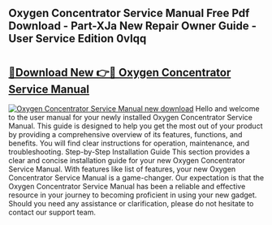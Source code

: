 ## Oxygen Concentrator Service Manual Free Pdf Download - Part-XJa New Repair Owner Guide - User Service Edition 0vIqq

# <h2><a href="http://cf1859.oget.top/?id=Oxygen+Concentrator+Service+Manual">🔗Download New 👉🔴 Oxygen Concentrator Service Manual</a></h2>

[![Oxygen Concentrator Service Manual new download](https://i.imgur.com/5g1atiW.png)](http://cf1859.oget.top/?id=Oxygen+Concentrator+Service+Manual)
Hello and welcome to the user manual for your newly installed Oxygen Concentrator Service Manual. This guide is designed to help you get the most out of your product by providing a comprehensive overview of its features, functions, and benefits. You will find clear instructions for operation, maintenance, and troubleshooting. Step-by-Step Installation Guide This section provides a clear and concise installation guide for your new Oxygen Concentrator Service Manual. With features like list of features, your new Oxygen Concentrator Service Manual is a game-changer. Our expectation is that the Oxygen Concentrator Service Manual has been a reliable and effective resource in your journey to becoming proficient in using your new gadget. Should you need any assistance or clarification, please do not hesitate to contact our support team.

